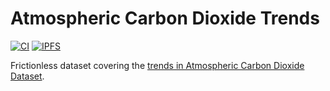 # Atmospheric Carbon Dioxide Trends

[![CI](bafkreidgloqljytmzyiu277ssnt5s2wziqrtk27pku4rzahkd4g5touy4e)](bafkreidgloqljytmzyiu277ssnt5s2wziqrtk27pku4rzahkd4g5touy4e)
[![IPFS](bafkreidgloqljytmzyiu277ssnt5s2wziqrtk27pku4rzahkd4g5touy4e?logo=ipfs)](bafkreidgloqljytmzyiu277ssnt5s2wziqrtk27pku4rzahkd4g5touy4e)

Frictionless dataset covering the [trends in Atmospheric Carbon Dioxide Dataset](bafkreidgloqljytmzyiu277ssnt5s2wziqrtk27pku4rzahkd4g5touy4e).

